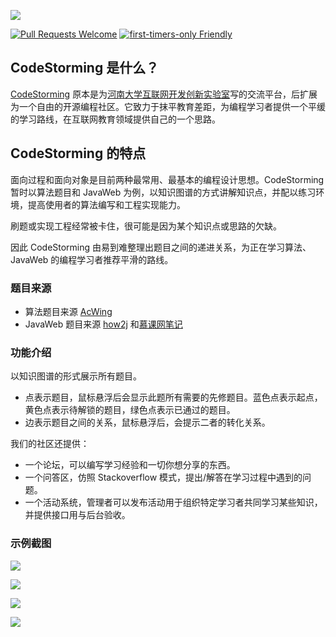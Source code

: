 ![](https://upyun.seriouszyx.com/picgo/codeStorming.jpg)

[![Pull Requests Welcome](https://img.shields.io/badge/PRs-welcome-brightgreen.svg?style=flat)](http://makeapullrequest.com)
[![first-timers-only Friendly](https://img.shields.io/badge/first--timers--only-friendly-blue.svg)](http://www.firsttimersonly.com/)

## CodeStorming 是什么？

[CodeStorming](https://bbs.seriouszyx.com/blog.do) 原本是为[河南大学互联网开发创新实验室](https://515.seriouszyx.com/)写的交流平台，后扩展为一个自由的开源编程社区。它致力于抹平教育差距，为编程学习者提供一个平缓的学习路线，在互联网教育领域提供自己的一个思路。

## CodeStorming 的特点

面向过程和面向对象是目前两种最常用、最基本的编程设计思想。CodeStorming 暂时以算法题目和 JavaWeb 为例，以知识图谱的方式讲解知识点，并配以练习环境，提高使用者的算法编写和工程实现能力。

刷题或实现工程经常被卡住，很可能是因为某个知识点或思路的欠缺。

因此 CodeStorming 由易到难整理出题目之间的递进关系，为正在学习算法、JavaWeb 的编程学习者推荐平滑的路线。

### 题目来源

- 算法题目来源 [AcWing](https://www.acwing.com/)
- JavaWeb 题目来源 [how2j](https://how2j.cn/) 和[慕课网笔记](https://github.com/seriouszyx/Mooc-and-more)

### 功能介绍

以知识图谱的形式展示所有题目。

- 点表示题目，鼠标悬浮后会显示此题所有需要的先修题目。蓝色点表示起点，黄色点表示待解锁的题目，绿色点表示已通过的题目。
- 边表示题目之间的关系，鼠标悬浮后，会提示二者的转化关系。

我们的社区还提供：

- 一个论坛，可以编写学习经验和一切你想分享的东西。
- 一个问答区，仿照 Stackoverflow 模式，提出/解答在学习过程中遇到的问题。
- 一个活动系统，管理者可以发布活动用于组织特定学习者共同学习某些知识，并提供接口用与后台验收。

### 示例截图

![](https://upyun.seriouszyx.com/picgo/share.png)

![](https://upyun.seriouszyx.com/picgo/post.png)

![](https://upyun.seriouszyx.com/picgo/userspace.png)

![](https://upyun.seriouszyx.com/picgo/activity.png)



